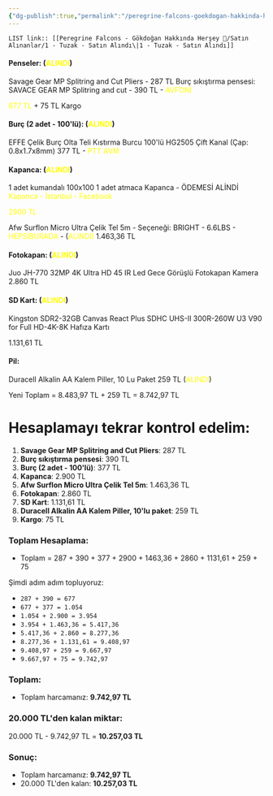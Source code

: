 ```yaml
---
{"dg-publish":true,"permalink":"/peregrine-falcons-goekdogan-hakkinda-hersey/satin-alinanlar/1-tuzak-satin-alindi/"}
---
```


`LIST link:: [[Peregrine Falcons - Gökdoğan Hakkında Herşey 🦅/Satın Alınanlar/1 - Tuzak - Satın Alındı\|1 - Tuzak - Satın Alındı]]
`
#### Penseler: (<font color="#ffff00">ALINDI</font>)
Savage Gear MP Splitring and Cut Pliers - 287 TL 
Burç sıkıştırma pensesi: SAVACE GEAR MP Splitring and cut - 390 TL - <font color="#ffff00">AVFONİ </font>

<font color="#ffff00">677 TL</font>  + 75 TL Kargo
#### Burç (2 adet - 100'lü): (<font color="#ffff00">ALINDI</font>)
EFFE Çelik Burç Olta Teli Kıstırma Burcu 100'lü HG2505 Çift Kanal (Çap: 0.8x1.7x8mm) 
377 TL - <font color="#ffff00">PTT AVM</font> 

#### Kapanca: (<font color="#ffff00">ALINDI</font>)

1 adet kumandalı 100x100 
1 adet atmaca Kapanca - ÖDEMESİ ALİNDİ
<font color="#ffff00">Kapanca - İstanbul - Facebook</font>

<font color="#ffff00">2900 TL</font>

Afw Surflon Micro Ultra Çelik Tel 5m - Seçeneği: BRIGHT - 6.6LBS - <font color="#ffff00">HEPSİBURADA</font> - (<font color="#ffff00">ALINDI)</font>
1.463,36 TL
#### Fotokapan: (<font color="#ffff00">ALINDI</font>)
Juo JH-770 32MP 4K Ultra HD 45 IR Led Gece Görüşlü Fotokapan Kamera
2.860 TL

#### SD Kart: (<font color="#ffff00">ALINDI</font>)

Kingston SDR2-32GB Canvas React Plus SDHC UHS-II 300R-260W U3 V90 for Full HD-4K-8K Hafıza Kartı

1.131,61 TL

#### Pil: 
Duracell Alkalin AA Kalem Piller, 10 Lu Paket
259 TL (<font color="#ffff00">ALINDI</font>)

Yeni Toplam = 8.483,97 TL + 259 TL = 8.742,97 TL

# Hesaplamayı tekrar kontrol edelim:

1. **Savage Gear MP Splitring and Cut Pliers**: 287 TL
2. **Burç sıkıştırma pensesi**: 390 TL
3. **Burç (2 adet - 100'lü)**: 377 TL
4. **Kapanca**: 2.900 TL
5. **Afw Surflon Micro Ultra Çelik Tel 5m**: 1.463,36 TL
6. **Fotokapan**: 2.860 TL
7. **SD Kart**: 1.131,61 TL
8. **Duracell Alkalin AA Kalem Piller, 10'lu paket**: 259 TL
9. **Kargo**: 75 TL

### Toplam Hesaplama:
- Toplam = 287 + 390 + 377 + 2900 + 1463,36 + 2860 + 1131,61 + 259 + 75

Şimdi adım adım topluyoruz:

- `287 + 390 = 677`
- `677 + 377 = 1.054`
- `1.054 + 2.900 = 3.954`
- `3.954 + 1.463,36 = 5.417,36`
- `5.417,36 + 2.860 = 8.277,36`
- `8.277,36 + 1.131,61 = 9.408,97`
- `9.408,97 + 259 = 9.667,97`
- `9.667,97 + 75 = 9.742,97`

### Toplam:
- Toplam harcamanız: **9.742,97 TL**

### 20.000 TL'den kalan miktar:
20.000 TL - 9.742,97 TL = **10.257,03 TL**

### Sonuç:
- Toplam harcamanız: **9.742,97 TL**
- 20.000 TL'den kalan: **10.257,03 TL**

